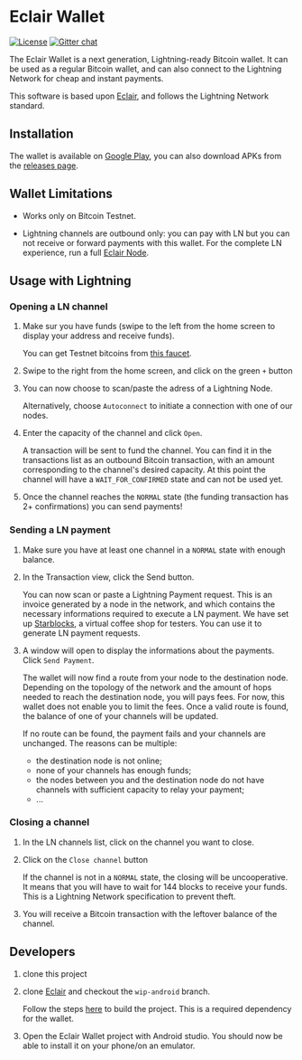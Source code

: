 # Eclair Wallet
[![License](https://img.shields.io/badge/license-Apache%202.0-blue.svg)](LICENSE)
[![Gitter chat](https://img.shields.io/badge/chat-on%20gitter-rose.svg)](https://gitter.im/ACINQ/eclair)

The Eclair Wallet is a next generation, Lightning-ready Bitcoin wallet. It can be used as a regular Bitcoin wallet, and can also connect to the Lightning Network for cheap and instant payments.

This software is based upon [Eclair](https://github.com/ACINQ/eclair), and follows the Lightning Network standard.

## Installation

The wallet is available on [Google Play](https://play.google.com/store/apps/details?id=fr.acinq.eclair.wallet), you can also download APKs from the [releases page](https://github.com/ACINQ/eclair-wallet/releases).

## Wallet Limitations

- Works only on Bitcoin Testnet.

- Lightning channels are outbound only: you can pay with LN but you can not receive or forward payments with this wallet. For the complete LN experience, run a full [Eclair Node](https://github.com/ACINQ/eclair).

## Usage with Lightning

### Opening a LN channel

1. Make sur you have funds (swipe to the left from the home screen to display your address and receive funds). 
   
   You can get Testnet bitcoins from [this faucet](https://testnet.manu.backend.hamburg/faucet).
   
2. Swipe to the right from the home screen, and click on the green `+` button
3. You can now choose to scan/paste the adress of a Lightning Node.
   
   Alternatively, choose `Autoconnect` to initiate a connection with one of our nodes.
   
4. Enter the capacity of the channel and click `Open`.
   
   A transaction will be sent to fund the channel. You can find it in the transactions list as an outbound Bitcoin transaction, with an amount corresponding to the channel's desired capacity.
   At this point the channel will have a `WAIT_FOR_CONFIRMED` state and can not be used yet.
   
5. Once the channel reaches the `NORMAL` state (the funding transaction has 2+ confirmations) you can send payments!

### Sending a LN payment

1. Make sure you have at least one channel in a `NORMAL` state with enough balance.
2. In the Transaction view, click the Send button.
   
   You can now scan or paste a Lightning Payment request. This is an invoice generated by a node in the network, and which contains the necessary informations required to execute a LN payment.
   We have set up [Starblocks](https://starblocks.acinq.co), a virtual coffee shop for testers. You can use it to generate LN payment requests.

3. A window will open to display the informations about the payments. Click `Send Payment`.

   The wallet will now find a route from your node to the destination node. Depending on the topology of the network and the amount of hops needed to reach the destination node, you will pays fees. For now, this wallet does not enable you to limit the fees.
   Once a valid route is found, the balance of one of your channels will be updated.

   If no route can be found, the payment fails and your channels are unchanged. The reasons can be multiple: 
   - the destination node is not online;
   - none of your channels has enough funds;
   - the nodes between you and the destination node do not have channels with sufficient capacity to relay your payment;
   - ...

### Closing a channel

1. In the LN channels list, click on the channel you want to close.
2. Click on the `Close channel` button

   If the channel is not in a `NORMAL` state, the closing will be uncooperative. It means that you will have to wait for 144 blocks to receive your funds. This is a Lightning Network specification to prevent theft.

3. You will receive a Bitcoin transaction with the leftover balance of the channel.

## Developers

1. clone this project
2. clone [Eclair](https://github.com/ACINQ/eclair) and checkout the `wip-android` branch.
   
   Follow the steps [here](https://github.com/ACINQ/eclair/blob/wip-android/BUILD.md) to build the project. This is a required dependency for the wallet.
   
3. Open the Eclair Wallet project with Android studio. You should now be able to install it on your phone/on an emulator.
